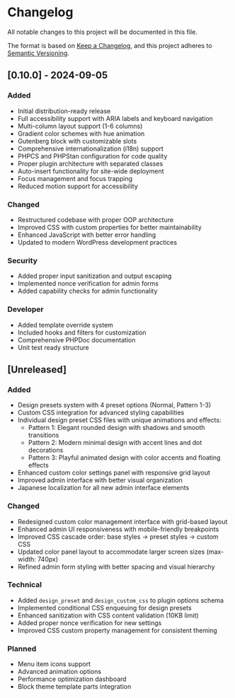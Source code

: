 # Changelog

All notable changes to this project will be documented in this file.

The format is based on [Keep a Changelog](https://keepachangelog.com/en/1.0.0/),
and this project adheres to [Semantic Versioning](https://semver.org/spec/v2.0.0.html).

## [0.10.0] - 2024-09-05

### Added
- Initial distribution-ready release
- Full accessibility support with ARIA labels and keyboard navigation
- Multi-column layout support (1-6 columns)
- Gradient color schemes with hue animation
- Gutenberg block with customizable slots
- Comprehensive internationalization (i18n) support
- PHPCS and PHPStan configuration for code quality
- Proper plugin architecture with separated classes
- Auto-insert functionality for site-wide deployment
- Focus management and focus trapping
- Reduced motion support for accessibility

### Changed
- Restructured codebase with proper OOP architecture
- Improved CSS with custom properties for better maintainability  
- Enhanced JavaScript with better error handling
- Updated to modern WordPress development practices

### Security
- Added proper input sanitization and output escaping
- Implemented nonce verification for admin forms
- Added capability checks for admin functionality

### Developer
- Added template override system
- Included hooks and filters for customization
- Comprehensive PHPDoc documentation
- Unit test ready structure

## [Unreleased]

### Added
- Design presets system with 4 preset options (Normal, Pattern 1-3)
- Custom CSS integration for advanced styling capabilities
- Individual design preset CSS files with unique animations and effects:
  - Pattern 1: Elegant rounded design with shadows and smooth transitions
  - Pattern 2: Modern minimal design with accent lines and dot decorations
  - Pattern 3: Playful animated design with color accents and floating effects
- Enhanced custom color settings panel with responsive grid layout
- Improved admin interface with better visual organization
- Japanese localization for all new admin interface elements

### Changed
- Redesigned custom color management interface with grid-based layout
- Enhanced admin UI responsiveness with mobile-friendly breakpoints
- Improved CSS cascade order: base styles → preset styles → custom CSS
- Updated color panel layout to accommodate larger screen sizes (max-width: 740px)
- Refined admin form styling with better spacing and visual hierarchy

### Technical
- Added `design_preset` and `design_custom_css` to plugin options schema
- Implemented conditional CSS enqueuing for design presets
- Enhanced sanitization with CSS content validation (10KB limit)
- Added proper nonce verification for new settings
- Improved CSS custom property management for consistent theming

### Planned
- Menu item icons support  
- Advanced animation options
- Performance optimization dashboard
- Block theme template parts integration